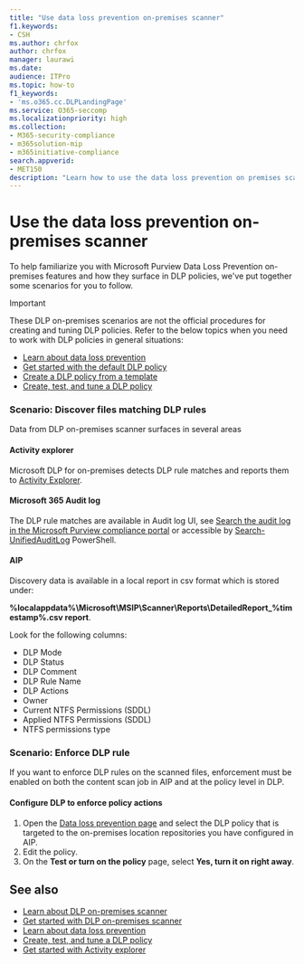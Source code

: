 ```yaml
---
title: "Use data loss prevention on-premises scanner"
f1.keywords:
- CSH
ms.author: chrfox
author: chrfox
manager: laurawi
ms.date:
audience: ITPro
ms.topic: how-to
f1_keywords:
- 'ms.o365.cc.DLPLandingPage'
ms.service: O365-seccomp
ms.localizationpriority: high
ms.collection:
- M365-security-compliance
- m365solution-mip
- m365initiative-compliance
search.appverid:
- MET150
description: "Learn how to use the data loss prevention on premises scanner to scan data at rest and implement protective actions for on premises file shares and on-premises SharePoint folders and document libraries."
---
```


# Use the data loss prevention on-premises scanner

To help familiarize you with Microsoft Purview Data Loss Prevention on-premises features and how they surface in DLP policies, we've put together some scenarios for you to follow.

> [!IMPORTANT]
> These DLP on-premises scenarios are not the official procedures for creating and tuning DLP policies. Refer to the below topics when you need to work with DLP policies in general situations:
>
> - [Learn about data loss prevention](dlp-learn-about-dlp.md)
> - [Get started with the default DLP policy](get-started-with-the-default-dlp-policy.md)
> - [Create a DLP policy from a template](create-a-dlp-policy-from-a-template.md)
> - [Create, test, and tune a DLP policy](create-test-tune-dlp-policy.md)

### Scenario: Discover files matching DLP rules

Data from DLP on-premises scanner surfaces in several areas

#### Activity explorer

 Microsoft DLP for on-premises detects DLP rule matches and reports them to [Activity Explorer](https://compliance.microsoft.com/dataclassification?viewid=activitiesexplorer).

#### Microsoft 365 Audit log

The DLP rule matches are available in Audit log UI, see [Search the audit log in the Microsoft Purview compliance portal](search-the-audit-log-in-security-and-compliance.md)  or accessible by [Search-UnifiedAuditLog](/powershell/module/exchange/search-unifiedauditlog) PowerShell.

#### AIP

Discovery data is available in a local report in csv format which is stored under:

**%localappdata%\Microsoft\MSIP\Scanner\Reports\DetailedReport_%timestamp%.csv report**.

 Look for the following columns:

- DLP Mode
- DLP Status
- DLP Comment
- DLP Rule Name
- DLP Actions
- Owner
- Current NTFS Permissions (SDDL)
- Applied NTFS Permissions (SDDL)
- NTFS permissions type

### Scenario: Enforce DLP rule

If you want to enforce DLP rules on the scanned files, enforcement must be enabled on both the content scan job in AIP and at the policy level in DLP.

#### Configure DLP to enforce policy actions

1. Open the [Data loss prevention page](https://compliance.microsoft.com/datalossprevention?viewid=policies) and select the DLP policy that is targeted to the on-premises location repositories you have configured in AIP.
2. Edit the policy.
3. On the **Test or turn on the policy** page, select **Yes, turn it on right away**.

## See also

- [Learn about DLP on-premises scanner](dlp-on-premises-scanner-learn.md)
- [Get started with  DLP on-premises scanner](dlp-on-premises-scanner-get-started.md)
- [Learn about data loss prevention](dlp-learn-about-dlp.md)
- [Create, test, and tune a DLP policy](create-test-tune-dlp-policy.md)
- [Get started with Activity explorer](data-classification-activity-explorer.md)
